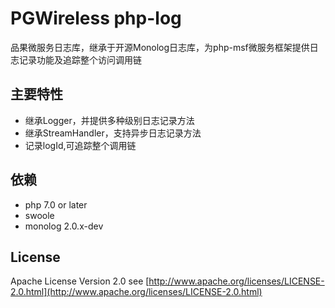 # PGWireless php-log

品果微服务日志库，继承于开源Monolog日志库，为php-msf微服务框架提供日志记录功能及追踪整个访问调用链

## 主要特性

* 继承Logger，并提供多种级别日志记录方法
* 继承StreamHandler，支持异步日志记录方法
* 记录logId,可追踪整个调用链

## 依赖

* php 7.0 or later
* swoole
* monolog 2.0.x-dev

## License

Apache License Version 2.0 see [http://www.apache.org/licenses/LICENSE-2.0.html](http://www.apache.org/licenses/LICENSE-2.0.html)
    